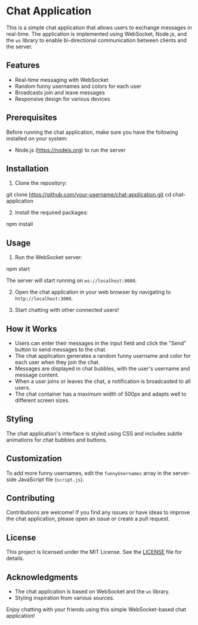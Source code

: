 # Chat Application

This is a simple chat application that allows users to exchange messages in real-time. The application is implemented using WebSocket, Node.js, and the `ws` library to enable bi-directional communication between clients and the server.

## Features

- Real-time messaging with WebSocket
- Random funny usernames and colors for each user
- Broadcasts join and leave messages
- Responsive design for various devices

## Prerequisites

Before running the chat application, make sure you have the following installed on your system:

- Node.js (https://nodejs.org) to run the server

## Installation

1. Clone the repository:

git clone https://github.com/your-username/chat-application.git
cd chat-application

2. Install the required packages:

npm install

## Usage

1. Run the WebSocket server:

npm start

The server will start running on `ws://localhost:8080`.

2. Open the chat application in your web browser by navigating to `http://localhost:3000`.

3. Start chatting with other connected users!

## How it Works

- Users can enter their messages in the input field and click the "Send" button to send messages to the chat.
- The chat application generates a random funny username and color for each user when they join the chat.
- Messages are displayed in chat bubbles, with the user's username and message content.
- When a user joins or leaves the chat, a notification is broadcasted to all users.
- The chat container has a maximum width of 500px and adapts well to different screen sizes.

## Styling

The chat application's interface is styled using CSS and includes subtle animations for chat bubbles and buttons.

## Customization

To add more funny usernames, edit the `funnyUsernames` array in the server-side JavaScript file (`script.js`).

## Contributing

Contributions are welcome! If you find any issues or have ideas to improve the chat application, please open an issue or create a pull request.

## License

This project is licensed under the MIT License. See the [LICENSE](LICENSE) file for details.

## Acknowledgments

- The chat application is based on WebSocket and the `ws` library.
- Styling inspiration from various sources.

Enjoy chatting with your friends using this simple WebSocket-based chat application!


